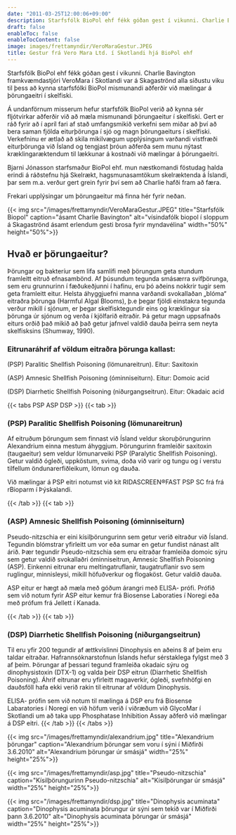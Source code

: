 ```yaml
---
date: "2011-03-25T12:00:06+09:00"
description: Starfsfólk BioPol ehf fékk góðan gest í vikunni. Charlie Bavington framkvæmdastjóri VeroMara í Skotlandi var á Skagaströnd alla síðustu viku til þess að kynna starfsfólki BioPol mismunandi aðferðir við mælingar á þörungaeitri í skelfiski. Á undanförnum misserum hefur starfsfólk BioPol verið að kynna sér fljótvirkar aðferðir...
draft: false
enableToc: false
enableTocContent: false
image: images/frettamyndir/VeroMaraGestur.JPEG
title: Gestur frá Vero Mara Ltd. í Skotlandi hjá BioPol ehf
---
```


Starfsfólk BioPol ehf fékk góðan gest í vikunni. Charlie Bavington framkvæmdastjóri VeroMara í Skotlandi var á Skagaströnd alla síðustu viku til þess að kynna starfsfólki BioPol mismunandi aðferðir við mælingar á þörungaeitri í skelfiski.

Á undanförnum misserum hefur starfsfólk BioPol verið að kynna sér fljótvirkar aðferðir við að mæla mismunandi þörungaeitur í skelfiski. Gert er ráð fyrir að í apríl fari af stað umfangsmikið verkefni sem miðar að því að bera saman fjölda eiturþörunga í sjó og magn þörungaeiturs í skelfiski. Verkefninu er ætlað að skila mikilvægum upplýsingum varðandi vistfræði eiturþörunga við Ísland og tengjast þróun aðferða sem munu nýtast kræklingaræktendum til lækkunar á kostnaði við mælingar á þörungaeitri.

Bjarni Jónasson starfsmaður BioPol ehf. mun næstkomandi föstudag halda erindi á ráðstefnu hjá Skelrækt, hagsmunasamtökum skelræktenda á Íslandi, þar sem m.a. verður gert grein fyrir því sem að Charlie hafði fram að færa.

Frekari upplýsingar um þörungaeitur má finna hér fyrir neðan.

{{< img src="/images/frettamyndir/VeroMaraGestur.JPEG" title="Starfsfólk Biopol" caption="ásamt Charlie Bavington" alt="vísindafólk biopol í sloppum á Skagaströnd ásamt erlendum gesti brosa fyrir myndavélina" width="50%" height="50%">}}

## Hvað er þörungaeitur? 

Þörungar og bakteríur sem lifa samlífi með þörungum geta stundum framleitt eitruð efnasambönd. Af þúsundum tegunda smásærra svifþörunga, sem eru grunnurinn í fæðukeðjunni í hafinu, eru þó aðeins nokkrir tugir sem geta framleitt eitur. Helsta áhyggjuefni manna varðandi svokallaðan „blóma“ eitraðra þörunga (Harmful Algal Blooms), þ.e þegar fjöldi einstakra tegunda verður mikill í sjónum, er þegar skelfisktegundir eins og kræklingur sía þörunga úr sjónum og verða í kjölfarið eitraðir. Þá getur magn uppsafnaðs eiturs orðið það mikið að það getur jafnvel valdið dauða þeirra sem neyta skelfisksins (Shumway, 1990).

### Eitrunaráhrif af völdum eitraðra þörunga kallast:

(PSP)
Paralitic Shellfish Poisoning (lömunareitrun). Eitur: Saxitoxin

(ASP)
Amnesic Shellfish Poisoning (óminniseiturn). Eitur: Domoic acid

(DSP)
Diarrhetic Shellfish Poisoning (niðurgangseitrun). Eitur: Okadaic acid


{{< tabs PSP ASP DSP >}}
  {{< tab >}}

  ### (PSP) Paralitic Shellfish Poisoning (lömunareitrun)

Af eitruðum þörungum sem finnast við Ísland veldur skoruþörungurinn Alexandrium einna mestum áhyggjum. Þörungurinn framleiðir saxitoxin (taugaeitur) sem veldur lömunarveiki PSP (Paralytic Shellfish Poisoning). Getur valdið ógleði, uppköstum, svima, doða við varir og tungu og í verstu tilfellum öndunarerfiðleikum, lömun og dauða.

Við mælingar á PSP eitri notumst við kit RIDASCREEN®FAST PSP SC frá frá rBioparm í Þýskalandi.

  {{< /tab >}}
  {{< tab >}}

  ### (ASP) Amnesic Shellfish Poisoning (óminniseiturn)

Pseudo-nitzschia er eini kísilþörungurinn sem getur verið eitraður við Ísland. Tegundin blómstrar yfirleitt um vor eða sumar en getur fundist nánast allt árið. Þær tegundir Pseudo-nitzschia sem eru eitraðar framleiða domoic sýru sem getur valdið svokallaðri óminniseitrun, Amnesic Shellfish Poisoning (ASP). Einkenni eitrunar eru meltingatruflanir, taugatruflanir svo sem ruglingur, minnisleysi, mikill höfuðverkur og flogaköst. Getur valdið dauða.

ASP eitur er hægt að mæla með góðum árangri með ELISA- prófi. Prófið sem við notum fyrir ASP eitur kemur frá Biosense Laboraties í Noregi eða með prófum frá Jellett í Kanada.

  {{< /tab >}}
  {{< tab >}}

  ### (DSP) Diarrhetic Shellfish Poisoning (niðurgangseitrun)
Til eru yfir 200 tegundir af ættkvíslinni Dinophysis en aðeins 8 af þeim eru taldar eitraðar. Hafrannsóknarstofnun Íslands hefur sérstaklega fylgst með 3 af þeim. Þörungar af þessari tegund framleiða okadaic sýru og dinophysistoxin (DTX-1) og valda þeir DSP eitrun (Diarrhetic Shellfish Poisoning). Áhrif eitrunar eru yfirleitt magaverkir, ógleði, svefnhöfgi en dauðsföll hafa ekki verið rakin til eitrunar af völdum Dinophysis.

ELISA- prófin sem við notum til mælinga á DSP eru frá Biosense Labaratories í Noregi en við höfum verið í viðræðum við GlycoMar í Skotlandi um að taka upp Phosphatase Inhibition Assay aðferð við mælingar á DSP eitri.
  {{< /tab >}}
{{< /tabs >}}

{{< img src="/images/frettamyndir/alexandrium.jpg" title="Alexandrium þörungar" caption="Alexandrium þörungar sem voru í sýni í Miðfirði 3.6.2010" alt="Alexandrium þörungar úr smásjá" width="25%" height="25%">}}

{{< img src="/images/frettamyndir/asp.jpg" title="Pseudo-nitzschia" caption="Kísilþörungurinn Pseudo-nitzschia" alt="Kísilþörungar úr smásjá" width="25%" height="25%">}}

{{< img src="/images/frettamyndir/dsp.jpg" title="Dinophysis acuminata" caption="Dinophysis acuminata þörungur úr sýni sem tekið var í Miðfirði þann 3.6.2010" alt="Dinophysis acuminata þörungar úr smásjá" width="25%" height="25%">}}


